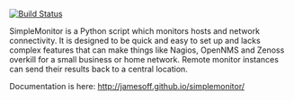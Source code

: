 [![Build Status](https://travis-ci.org/jamesoff/simplemonitor.svg?branch=master)](https://travis-ci.org/jamesoff/simplemonitor)

SimpleMonitor is a Python script which monitors hosts and network connectivity. It is designed to be quick and easy to set up and lacks complex features that can make things like Nagios, OpenNMS and Zenoss overkill for a small business or home network. Remote monitor instances can send their results back to a central location.

Documentation is here:
http://jamesoff.github.io/simplemonitor/
